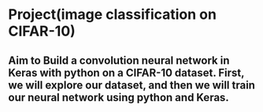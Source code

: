 # Project(image classification on CIFAR-10)

## Aim to Build a convolution neural network in Keras with python on a CIFAR-10 dataset. First, we will explore our dataset, and then we will train our neural network using python and Keras.
